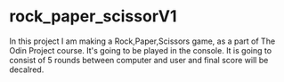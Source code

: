 # rock_paper_scissorV1
In this project I am making a Rock,Paper,Scissors game, as a part of The Odin Project course. It's going to be played in the console. 
It is going to consist of 5 rounds between computer and user and final score will be decalred.



